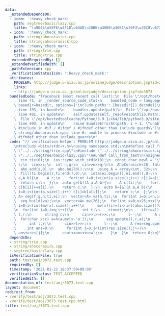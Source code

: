 ```yaml
---
data:
  _extendedDependsOn:
  - icon: ':heavy_check_mark:'
    path: segtree/basic/lazy.cpp
    title: "\u9045\u5EF6\u4F1D\u64AD\u30BB\u30B0\u30E1\u30F3\u30C8\u6728"
  - icon: ':heavy_check_mark:'
    path: string/ahocorasick.cpp
    title: string/ahocorasick.cpp
  - icon: ':heavy_check_mark:'
    path: string/trie.cpp
    title: string/trie.cpp
  _extendedRequiredBy: []
  _extendedVerifiedWith: []
  _pathExtension: cpp
  _verificationStatusIcon: ':heavy_check_mark:'
  attributes:
    PROBLEM: http://judge.u-aizu.ac.jp/onlinejudge/description.jsp?id=3073
    links:
    - http://judge.u-aizu.ac.jp/onlinejudge/description.jsp?id=3073
  bundledCode: "Traceback (most recent call last):\n  File \"/opt/hostedtoolcache/Python/3.9.1/x64/lib/python3.9/site-packages/onlinejudge_verify/documentation/build.py\"\
    , line 71, in _render_source_code_stat\n    bundled_code = language.bundle(stat.path,\
    \ basedir=basedir, options={'include_paths': [basedir]}).decode()\n  File \"/opt/hostedtoolcache/Python/3.9.1/x64/lib/python3.9/site-packages/onlinejudge_verify/languages/cplusplus.py\"\
    , line 193, in bundle\n    bundler.update(path)\n  File \"/opt/hostedtoolcache/Python/3.9.1/x64/lib/python3.9/site-packages/onlinejudge_verify/languages/cplusplus_bundle.py\"\
    , line 401, in update\n    self.update(self._resolve(pathlib.Path(included), included_from=path))\n\
    \  File \"/opt/hostedtoolcache/Python/3.9.1/x64/lib/python3.9/site-packages/onlinejudge_verify/languages/cplusplus_bundle.py\"\
    , line 400, in update\n    raise BundleErrorAt(path, i + 1, \"unable to process\
    \ #include in #if / #ifdef / #ifndef other than include guards\")\nonlinejudge_verify.languages.cplusplus_bundle.BundleErrorAt:\
    \ string/ahocorasick.cpp: line 6: unable to process #include in #if / #ifdef /\
    \ #ifndef other than include guards\n"
  code: "// verification-helper: PROBLEM http://judge.u-aizu.ac.jp/onlinejudge/description.jsp?id=3073\n\
    \n#include <bits/stdc++.h>\nusing namespace std;\n\n#define call_from_test\n#include\
    \ \"../../string/trie.cpp\"\n#include \"../../string/ahocorasick.cpp\"\n#include\
    \ \"../../segtree/basic/lazy.cpp\"\n#undef call_from_test\n\nsigned main(){\n\
    \  cin.tie(0);\n  ios::sync_with_stdio(0);\n  const char newl = '\\n';\n\n  string\
    \ s;\n  cin>>s;\n  int n,q;\n  cin>>n>>q;\n\n  AhoCorasick<26, false> aho('a');\n\
    \  aho.add(s,0);\n  aho.build();\n\n  using A = array<int, 32>;\n  A ti,ei;\n\
    \  fill(ti.begin(),ti.end(),0);\n  iota(ei.begin(),ei.end(),0);\n  auto f=[&](A\
    \ a,A b){\n    A c;\n    for(int i=0;i<(int)a.size();i++) c[i]=a[i]+b[i];\n  \
    \  return c;\n  };\n  auto g=[&](A a,A b){\n    A c(ti);\n    for(int i=0;i<(int)a.size();i++)\
    \ c[b[i]]+=a[i];\n    return c;\n  };\n  auto h=[&](A a,A b){\n    A c;\n    for(int\
    \ i=0;i<(int)a.size();i++) c[i]=b[a[i]];\n    return c;\n  };\n\n  SegmentTree<A,\
    \ A> seg(f,g,h,ti,ei);\n  vector<A> va(n,ti);\n  for(int i=0;i<n;i++) va[i][0]=1;\n\
    \  seg.build(va);\n\n  vector<A> mv(26);\n  for(int x=0;x<26;x++)\n    for(int\
    \ i=0;i<(int)mv[x].size();i++)\n      mv[x][i]=(i<(int)aho.size()?aho.move(i,char('a'+x)):i);\n\
    \n  for(int i=0;i<q;i++){\n    int t;\n    cin>>t;\n\n    if(t==1){\n      int\
    \ l,r;\n      string c;\n      cin>>l>>r>>c;\n      l--;\n      A a=ei;\n    \
    \  for(char x:c) a=h(a,mv[x-'a']);\n      seg.update(l,r,a);\n    }\n\n    if(t==2){\n\
    \      int l,r;\n      cin>>l>>r;\n      l--;\n      A res=seg.query(l,r);\n \
    \     int ans=0;\n      for(int j=0;j<(int)res.size();j++)\n        if(j<(int)aho.size()&&aho.count(j))\
    \ ans+=res[j];\n      cout<<ans<<newl;\n    }\n  }\n  return 0;\n}\n"
  dependsOn:
  - string/trie.cpp
  - string/ahocorasick.cpp
  - segtree/basic/lazy.cpp
  isVerificationFile: true
  path: test/aoj/3073.test.cpp
  requiredBy: []
  timestamp: '2021-01-22 18:37:50+09:00'
  verificationStatus: TEST_ACCEPTED
  verifiedWith: []
documentation_of: test/aoj/3073.test.cpp
layout: document
redirect_from:
- /verify/test/aoj/3073.test.cpp
- /verify/test/aoj/3073.test.cpp.html
title: test/aoj/3073.test.cpp
---
```

